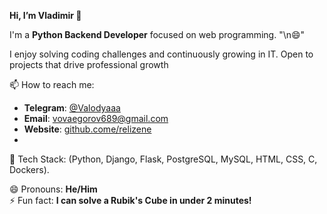 **Hi, I’m Vladimir 👋**


I'm a **Python Backend Developer** focused on web programming. "\n😄"

I enjoy solving coding challenges and continuously growing in IT. Open to projects that drive professional growth

📫 How to reach me:
- **Telegram**: [@Valodyaaa](https://t.me/Valodyaaa)
- **Email**: [vovaegorov689@gmail.com](mailto:vovaegorov689@gmail.com)
- **Website**: [github.come/relizene](https://www.github.com/relizene)
- 
🔧 Tech Stack: (Python, Django, Flask, PostgreSQL, MySQL, HTML, CSS, C, Dockers).

😄 Pronouns: **He/Him**  
⚡ Fun fact: **I can solve a Rubik's Cube in under 2 minutes!**

